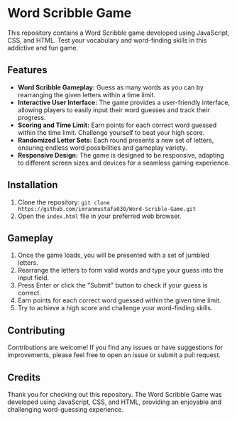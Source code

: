 # Word Scribble Game

This repository contains a Word Scribble game developed using JavaScript, CSS, and HTML. Test your vocabulary and word-finding skills in this addictive and fun game.

## Features

- **Word Scribble Gameplay:** Guess as many words as you can by rearranging the given letters within a time limit.
- **Interactive User Interface:** The game provides a user-friendly interface, allowing players to easily input their word guesses and track their progress.
- **Scoring and Time Limit:** Earn points for each correct word guessed within the time limit. Challenge yourself to beat your high score.
- **Randomized Letter Sets:** Each round presents a new set of letters, ensuring endless word possibilities and gameplay variety.
- **Responsive Design:** The game is designed to be responsive, adapting to different screen sizes and devices for a seamless gaming experience.

## Installation

1. Clone the repository: `git clone https://github.com/imranmustafa030/Word-Scrible-Game.git`
2. Open the `index.html` file in your preferred web browser.

## Gameplay

1. Once the game loads, you will be presented with a set of jumbled letters.
2. Rearrange the letters to form valid words and type your guess into the input field.
3. Press Enter or click the "Submit" button to check if your guess is correct.
4. Earn points for each correct word guessed within the given time limit.
5. Try to achieve a high score and challenge your word-finding skills.

## Contributing

Contributions are welcome! If you find any issues or have suggestions for improvements, please feel free to open an issue or submit a pull request.

## Credits

Thank you for checking out this repository. The Word Scribble Game was developed using JavaScript, CSS, and HTML, providing an enjoyable and challenging word-guessing experience.
